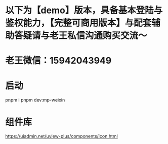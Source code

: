 # 以下为【demo】版本，具备基本登陆与鉴权能力，【完整可商用版本】与配套辅助答疑请与老王私信沟通购买交流～
# 老王微信：15942043949

# 启动
pnpm i
pnpm dev:mp-weixin

# 组件库
https://uiadmin.net/uview-plus/components/icon.html
